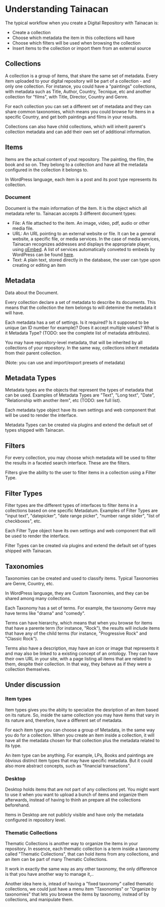 # Understanding Tainacan

The typical workflow when you create a Digital Repository with Tainacan is:

* Create a collection
* Choose which metadata the item in this collections will have
* Choose which filters will be used when browsing the collection
* Insert items to the collection or import them from an external source

## Collections

A collection is a group of items, that share the same set of metadata. Every item uploaded to your digital repository will be part of a collection - and only one collection. For instance, you could have a "paintings" collections, with metadata such as Title, Author, Country, Tecnique, etc and another collection for "films", with Title, Director, Country and Genre.

For each collection you can set a different set of metadata and they can share common taxonomies, which means you could browse for items in a specific Country, and get both paintings and films in your results. 

Collections can also have child collections, which will inherit parent's collection metadata and can add their own set of additional information.

## Items

Items are the actual content of yout repository. The painting, the film, the book and so on. They belong to a collection and have all the metadata configured in the collection it belongs to.

In WordPress language, each item is a post and its post type represents its collection.

### Document 

Document is the main information of the item. It is the object which all metadata refer to. Tainacan accepts 3 different document types:

* File: A file attached to the item. An image, video, pdf, audio or other media file.
* URL: An URL pointing to an external website or file. It can be a general website, a specific file, or media services. In the case of media services, Tainacan recognizes addresses and displays the appropriate player, using [oEmbed](https://oembed.com/). A list of services automatically conveted to embeds by WordPress can be found [here](https://codex.wordpress.org/Embeds).
* Text: A plain text, stored directly in the database, the user can type upon creating or editing an item

## Metadata

Data about the Document. 

Every collection declare a set of metadata to describe its documents. This means that the collection the item belongs to will detemine the metadata it will have.

Each metadata has a set of settings. Is it required? Is it supposed to be unique (an ID number for example)? Does it accept multiple values? What is it Metadata Type? (TODO: see the complete list of metadata attributes).

You may have repository-level metadata, that will be inherited by all collections of your repository. In the same way, collections inherit metadata from their parent collection.

(Note: you can use and import/export presets of metadata)

## Metadata Types

Metadata types are the objects that represent the types of metadata that can be used. Examples of Metadata Types are "Text", "Long text", "Date", "Relationship with another item", etc (TODO: see full list).

Each metadata type object have its own settings and web component that will be used to render the interface. 

Metadata Types can be created via plugins and extend the default set of types shipped with Tainacan.

## Filters

For every collection, you may choose which metadata will be used to filter the results in a faceted search interface. These are the filters.

Filters give the ability to the user to filter items in a collection using a Filter Type.

## Filter Types

Filter types are the different types of interfaces to filter items in a collections based on one specific Metadatum. Examples of Filter Types are "input text", "datepicker", "date range picker", "number range slider", "list of checkboxes", etc.

Each Filter Type object have its own settings and web component that will be used to render the interface.

Filter Types can be created via plugins and extend the default set of types shipped with Tainacan. 

## Taxonomies

Taxonomies can be created and used to classify items. Typical Taxonomies are Genre, Country, etc.

In WordPress language, they are Custom Taxonomies, and they can be shared among many collections.

Each Taxonomy has a set of terms. For example, the taxonomy Genre may have terms like "drama" and "comedy".

Terms can have hierarchy, which means that when you browse for items that have a parente term (for instance, "Rock"), the results will include items that have any of the child terms (for instance, "Progressive Rock" and "Classic Rock").

Terms also have a description, may have an icon or image that represents it and may also be linked to a existing concept of an ontology. They can have their own URL in your site, with a page listing all items that are related to them, despite their collection. In that way, they behave as if they were a collection themselves.

## Under discussion

### Item types

Item types gives you the abiity to specialize the desription of an item based on its nature. So, inside the same collection you may have items that vary in its nature and, therefore, have a different set of metadata.

For each item type you can choose a group of Metadata, in the same way you do for a collection. When you create an item inside a collection, it will have all the metadata chosen for that collection plus the metadata related to its type.

An item type can be anything. For example, LPs, Books and paintings are õbvious distinct item types that may have specific metadata. But it could also more abstract concepts, such as "financial transactions".

### Desktop

Desktop holds items that are not part of any collections yet. You might want to use it when you want to upload a bunch of items and organize them afterwards, instead of having to thinh an prepare all the collections beforehand.

Items in Desktop are not publicly visible and have only the metadata configured in repository level.

### Thematic Collections

Thematic Collections is another way to organize the items in your repository. In essence, each thematic collection is a term inside a taxonomy called "Thematic Collections", that can hold items from any collections, and an item can be part of many Thematic Collections.

It work in exactly the same way as any other taxonomy, the only difference is that you have another way to manage it,..

Another idea here is, intead of having a "fixed taxonomy" called thematic collections, we could just have a menu item "Taxonomies" or "Organize by taxonomies" that lets you browse the items by taxonomy, instead of by collections, and manipulate them.
